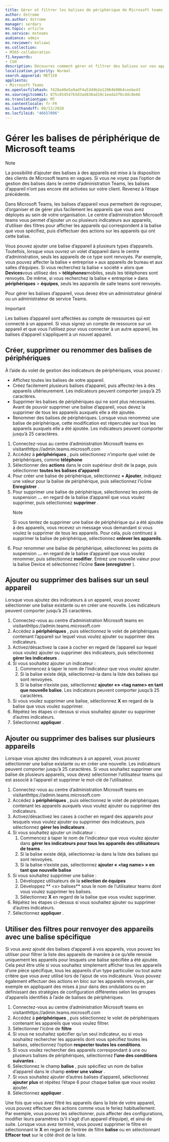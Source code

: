 ```yaml
---
title: Gérer et filtrer les balises de périphérique de Microsoft teams
author: dstrome
ms.author: dstrome
manager: serdars
ms.topic: article
ms.service: msteams
audience: admin
ms.reviewer: kelsawi
ms.collection:
- M365-collaboration
f1.keywords:
- CSH
description: Découvrez comment gérer et filtrer des balises sur vos appareils Microsoft Teams.
localization_priority: Normal
search.appverid: MET150
appliesto:
- Microsoft Teams
ms.openlocfilehash: f428a40e5a9adf4a53d4b2e12064b90b4ceebe43
ms.sourcegitcommit: 875c854547b5d3ad838ad10c1eada3f0cddc8e66
ms.translationtype: MT
ms.contentlocale: fr-FR
ms.lasthandoff: 08/13/2020
ms.locfileid: "46657096"
---
```

# <a name="manage-microsoft-teams-device-tags"></a>Gérer les balises de périphérique de Microsoft teams

> [!NOTE]
> La possibilité d’ajouter des balises à des appareils est mise à la disposition des clients de Microsoft teams en vagues. Si vous ne voyez pas l’option de gestion des balises dans le centre d’administration Teams, les balises d’appareil n’ont pas encore été activées sur votre client. Revenez à l’étape précédente.

Dans Microsoft Teams, les balises d’appareil vous permettent de regrouper, d’organiser et de gérer plus facilement les appareils que vous avez déployés au sein de votre organisation. Le centre d’administration Microsoft teams vous permet d’ajouter un ou plusieurs indicateurs aux appareils, d’utiliser des filtres pour afficher les appareils qui correspondent à la balise que vous spécifiez, puis d’effectuer des actions sur les appareils qui ont cette balise.

Vous pouvez ajouter une balise d’appareil à plusieurs types d’appareils. Toutefois, lorsque vous ouvrez un volet d’appareil dans le centre d’administration, seuls les appareils de ce type sont renvoyés. Par exemple, vous pouvez affecter la balise « entreprise » aux appareils de bureau et aux salles d’équipes. Si vous recherchez la balise « société » alors que **Devices**vous utilisez des  >  **téléphones**mobiles, seuls les téléphones sont renvoyés. De même, si vous recherchez la balise « entreprise » dans **périphériques**  >  **équipes**, seuls les appareils de salle teams sont renvoyés.

Pour gérer les balises d’appareil, vous devez être un administrateur général ou un administrateur de service Teams.

> [!IMPORTANT]
> Les balises d’appareil sont affectées au compte de ressources qui est connecté à un appareil. Si vous signez un compte de ressource sur un appareil et que vous l’utilisez pour vous connecter à un autre appareil, les balises d’appareil s’appliquent à un nouvel appareil.

## <a name="create-remove-or-rename-device-tags"></a>Créer, supprimer ou renommer des balises de périphériques

À l’aide du volet de gestion des indicateurs de périphériques, vous pouvez :

- Affichez toutes les balises de votre appareil.
- Créez facilement plusieurs balises d’appareil, puis affectez-les à des appareils ultérieurement. Les indicateurs peuvent comporter jusqu’à 25 caractères.
- Supprimer les balises de périphériques qui ne sont plus nécessaires. Avant de pouvoir supprimer une balise d’appareil, vous devez la supprimer de tous les appareils auxquels elle a été ajoutée.
- Renommer des balises de périphériques. Lorsque vous renommez une balise de périphérique, cette modification est répercutée sur tous les appareils auxquels elle a été ajoutée. Les indicateurs peuvent comporter jusqu’à 25 caractères.

1. Connectez-vous au centre d’administration Microsoft teams en visitanthttps://admin.teams.microsoft.com
2. Accédez à **périphériques** , puis sélectionnez n’importe quel volet de périphériques, comme **téléphone**
3. Sélectionner des **actions** dans le coin supérieur droit de la page, puis sélectionner **toutes les balises d’appareil**
4. Pour créer une balise de périphérique, sélectionnez **+ Ajouter**, indiquez une valeur pour la balise de périphérique, puis sélectionnez l’icône **Enregistrer** .
5. Pour supprimer une balise de périphérique, sélectionnez les points de suspension **...** en regard de la balise d’appareil que vous voulez supprimer, puis sélectionnez **supprimer** .
    > [!NOTE]
    > Si vous tentez de supprimer une balise de périphérique qui a été ajoutée à des appareils, vous recevez un message vous demandant si vous voulez le supprimer de tous les appareils. Pour cela, puis continuez à supprimer la balise de périphérique, sélectionnez **enlever les appareils**.
6. Pour renommer une balise de périphérique, sélectionnez les points de suspension **...** en regard de la balise d’appareil que vous voulez renommer, puis sélectionnez **modifier**. Entrez une nouvelle valeur pour la balise Device et sélectionnez l’icône **Save (enregistrer** ).

## <a name="add-or-remove-tags-on-a-single-device"></a>Ajouter ou supprimer des balises sur un seul appareil

Lorsque vous ajoutez des indicateurs à un appareil, vous pouvez sélectionner une balise existante ou en créer une nouvelle. Les indicateurs peuvent comporter jusqu’à 25 caractères.

1. Connectez-vous au centre d’administration Microsoft teams en visitanthttps://admin.teams.microsoft.com
2. Accédez à **périphériques** , puis sélectionnez le volet de périphériques contenant l’appareil sur lequel vous voulez ajouter ou supprimer des indicateurs.
3. Activez/désactivez la case à cocher en regard de l’appareil sur lequel vous voulez ajouter ou supprimer des indicateurs, puis sélectionnez **gérer les indicateurs** .
4. Si vous souhaitez ajouter un indicateur :
    1. Commencez à taper le nom de l’indicateur que vous voulez ajouter.
    2. Si la balise existe déjà, sélectionnez-la dans la liste des balises qui sont renvoyées.
    3. Si la balise n’existe pas, sélectionnez **ajouter «» \<tag name> en tant que nouvelle balise**. Les indicateurs peuvent comporter jusqu’à 25 caractères.
5. Si vous voulez supprimer une balise, sélectionnez **X** en regard de la balise que vous voulez supprimer.
6. Répétez les étapes ci-dessus si vous souhaitez ajouter ou supprimer d’autres indicateurs.
7. Sélectionnez **appliquer** .

## <a name="add-or-remove-tags-on-multiple-devices"></a>Ajouter ou supprimer des balises sur plusieurs appareils

Lorsque vous ajoutez des indicateurs à un appareil, vous pouvez sélectionner une balise existante ou en créer une nouvelle. Les indicateurs peuvent comporter jusqu’à 25 caractères. Si vous souhaitez supprimer une balise de plusieurs appareils, vous devez sélectionner l’utilisateur teams qui est associé à l’appareil et supprimer le mot-clé de l’utilisateur.

1. Connectez-vous au centre d’administration Microsoft teams en visitanthttps://admin.teams.microsoft.com
2. Accédez à **périphériques** , puis sélectionnez le volet de périphériques contenant les appareils auxquels vous voulez ajouter ou supprimer des indicateurs.
3. Activez/désactivez les cases à cocher en regard des appareils pour lesquels vous voulez ajouter ou supprimer des indicateurs, puis sélectionnez **gérer les indicateurs** .
4. Si vous souhaitez ajouter un indicateur :
    1. Commencez à taper le nom de l’indicateur que vous voulez ajouter dans **gérer les indicateurs pour tous les appareils des utilisateurs de teams** .
    2. Si la balise existe déjà, sélectionnez-la dans la liste des balises qui sont renvoyées.
    3. Si la balise n’existe pas, sélectionnez **ajouter « \<tag name> » en tant que nouvelle balise**
5. Si vous souhaitez supprimer une balise :
    1. Développez utilisateurs de la **sélection de équipes**
    2. Développez ** \<x> balises** sous le nom de l’utilisateur teams dont vous voulez supprimer les balises.
    3. Sélectionnez **X** en regard de la balise que vous voulez supprimer.
6. Répétez les étapes ci-dessus si vous souhaitez ajouter ou supprimer d’autres indicateurs.
7. Sélectionnez **appliquer** .

## <a name="use-filters-to-return-devices-with-a-specific-tag"></a>Utiliser des filtres pour renvoyer des appareils avec une balise spécifique

Si vous avez ajouté des balises d’appareil à vos appareils, vous pouvez les utiliser pour filtrer la liste des appareils de manière à ce qu’elle renvoie uniquement les appareils pour lesquels une balise spécifiée a été ajoutée. Cela peut être utile si vous souhaitez simplement afficher tous les appareils d’une pièce spécifique, tous les appareils d’un type particulier ou tout autre critère que vous avez utilisé lors de l’ajout de vos indicateurs. Vous pouvez également effectuer des actions en bloc sur les appareils renvoyés, par exemple en appliquant des mises à jour dans des ondulations ou en définissant des stratégies de configuration différentes selon les groupes d’appareils identifiés à l’aide de balises de périphériques.

1. Connectez-vous au centre d’administration Microsoft teams en visitanthttps://admin.teams.microsoft.com
2. Accédez à **périphériques** , puis sélectionnez le volet de périphériques contenant les appareils que vous voulez filtrer.
3. Sélectionner l’icône de **filtre**
4. Si vous ne souhaitez spécifier qu’un seul indicateur, ou si vous souhaitez rechercher les appareils dont vous spécifiez toutes les balises, sélectionnez l’option **respecter toutes les conditions**.
5. Si vous voulez rechercher des appareils correspondant à une ou plusieurs balises de périphériques, sélectionnez **l’une des conditions suivantes** .
6. Sélectionnez le champ **balise** , puis spécifiez un nom de balise d’appareil dans le champ **entrer une valeur** .
7. Si vous souhaitez ajouter d’autres balises d’appareil, sélectionnez **ajouter plus** et répétez l’étape 6 pour chaque balise que vous voulez ajouter.
8. Sélectionnez **appliquer** .

Une fois que vous avez filtré les appareils dans la liste de votre appareil, vous pouvez effectuer des actions comme vous le feriez habituellement. Par exemple, vous pouvez les sélectionner, puis affecter des configurations, modifier leurs paramètres (s’il s’agit d’un appareil d’équipe), et ainsi de suite. Lorsque vous avez terminé, vous pouvez supprimer le filtre en sélectionnant le **X** en regard de l’entrée de filtre **balise** ou en sélectionnant **Effacer tout** sur le côté droit de la liste.
